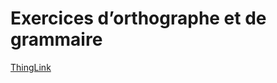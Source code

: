 # Exercices d’orthographe et de grammaire

[ThingLink](https://www.thinglink.com/scene/1046403128691261443)